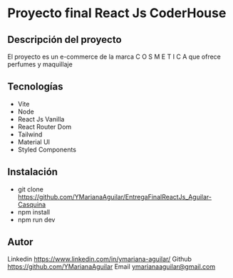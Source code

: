 # Proyecto final React Js CoderHouse

## Descripción del proyecto
El proyecto es un e-commerce de la marca C O S M E T I C A que ofrece perfumes y maquillaje

## Tecnologías 
- Vite
- Node
- React Js Vanilla
- React Router Dom
- Tailwind
- Material UI 
- Styled Components 

## Instalación
- git clone https://github.com/YMarianaAguilar/EntregaFinalReactJs_Aguilar-Casquina
- npm install
- npm run dev 

## Autor
Linkedin https://www.linkedin.com/in/ymariana-aguilar/ 
Github https://github.com/YMarianaAguilar
Email ymarianaaguilar@gmail.com

